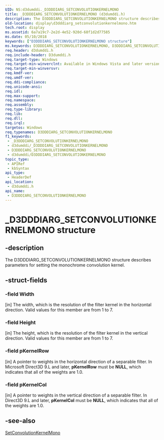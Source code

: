```yaml
---
UID: NS:d3dumddi._D3DDDIARG_SETCONVOLUTIONKERNELMONO
title: _D3DDDIARG_SETCONVOLUTIONKERNELMONO (d3dumddi.h)
description: The D3DDDIARG_SETCONVOLUTIONKERNELMONO structure describes parameters for setting the monochrome convolution kernel.
old-location: display\d3dddiarg_setconvolutionkernelmono.htm
tech.root: display
ms.assetid: 6a7a19c7-2e2d-4e52-920d-68f1d2d77585
ms.date: 05/10/2018
keywords: ["D3DDDIARG_SETCONVOLUTIONKERNELMONO structure"]
ms.keywords: D3DDDIARG_SETCONVOLUTIONKERNELMONO, D3DDDIARG_SETCONVOLUTIONKERNELMONO structure [Display Devices], UMDisplayDriver_param_Structs_57045815-ecbd-4b5f-a94d-5bbf189449f2.xml, _D3DDDIARG_SETCONVOLUTIONKERNELMONO, d3dumddi/D3DDDIARG_SETCONVOLUTIONKERNELMONO, display.d3dddiarg_setconvolutionkernelmono
req.header: d3dumddi.h
req.include-header: D3dumddi.h
req.target-type: Windows
req.target-min-winverclnt: Available in Windows Vista and later versions of the Windows operating systems.
req.target-min-winversvr: 
req.kmdf-ver: 
req.umdf-ver: 
req.ddi-compliance: 
req.unicode-ansi: 
req.idl: 
req.max-support: 
req.namespace: 
req.assembly: 
req.type-library: 
req.lib: 
req.dll: 
req.irql: 
targetos: Windows
req.typenames: D3DDDIARG_SETCONVOLUTIONKERNELMONO
f1_keywords:
 - _D3DDDIARG_SETCONVOLUTIONKERNELMONO
 - d3dumddi/_D3DDDIARG_SETCONVOLUTIONKERNELMONO
 - D3DDDIARG_SETCONVOLUTIONKERNELMONO
 - d3dumddi/D3DDDIARG_SETCONVOLUTIONKERNELMONO
topic_type:
 - APIRef
 - kbSyntax
api_type:
 - HeaderDef
api_location:
 - d3dumddi.h
api_name:
 - D3DDDIARG_SETCONVOLUTIONKERNELMONO
---
```


# _D3DDDIARG_SETCONVOLUTIONKERNELMONO structure


## -description

The D3DDDIARG_SETCONVOLUTIONKERNELMONO structure describes parameters for setting the monochrome convolution kernel.

## -struct-fields

### -field Width

[in] The width, which is the resolution of the filter kernel in the horizontal direction. Valid values for this member are from 1 to 7.

### -field Height

[in] The height, which is the resolution of the filter kernel in the vertical direction. Valid values for this member are from 1 to 7.

### -field pKernelRow

[in] A pointer to weights in the horizontal direction of a separable filter. In Microsoft Direct3D 9.L and later, <b>pKernelRow</b> must be <b>NULL</b>, which indicates that all of the weights are 1.0.

### -field pKernelCol

[in] A pointer to weights in the vertical direction of a separable filter. In Direct3D 9.L and later, <b>pKernelCol</b> must be <b>NULL</b>, which indicates that all of the weights are 1.0.

## -see-also

<a href="https://docs.microsoft.com/windows-hardware/drivers/ddi/d3dumddi/nc-d3dumddi-pfnd3dddi_setconvolutionkernelmono">SetConvolutionKernelMono</a>

